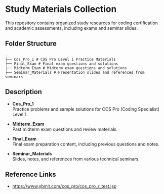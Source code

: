 # Study Materials Collection

This repository contains organized study resources for coding certification and academic assessments, including exams and seminar slides.

## Folder Structure

```
.
├── Cos_Pro_1 # COS Pro Level 1 Practice Materials
├── Final_Exam # Final exam questions and solutions
├── Midterm_Exam # Midterm exam questions and solutions
├── Seminar_Materials # Presentation slides and references from seminars
```

## Description

- **Cos_Pro_1**  
  Practice problems and sample solutions for COS Pro (Coding Specialist) Level 1.

- **Midterm_Exam**  
  Past midterm exam questions and review materials.

- **Final_Exam**  
  Final exam preparation content, including previous questions and notes.

- **Seminar_Materials**  
  Slides, notes, and references from various technical seminars.

## Reference Links
- https://www.ybmit.com/cos_pro/cos_pro_r_test.jsp

